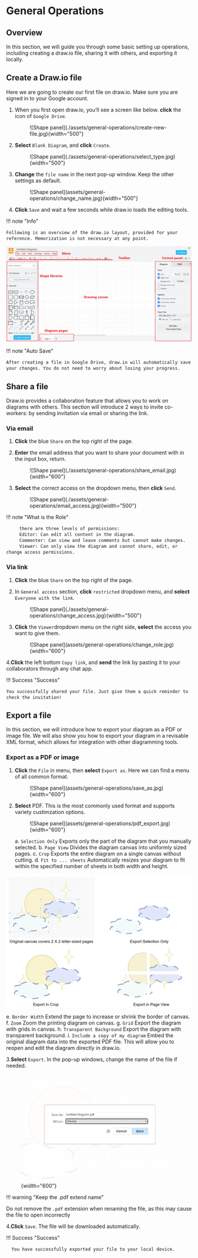 # General Operations

## Overview

In this section, we will guide you through some basic setting up operations, including creating a draw.io file, sharing it with others, and exporting it locally.

## Create a Draw.io file
Here we are going to create our first file on draw.io. Make sure you are signed in to your Google account.

1. When you first open draw.io, you’ll see a screen like below. 
**click** the icon of `Google Drive`.

    <figure markdown>
    ![Shape panel](./assets/general-operations/create-new-file.jpg){width="500"}
    </figure>


2. **Select** `Blank Diagram`, and **click** `Create`.
   <figure markdown>
   ![Shape panel](./assets/general-operations/select_type.jpg){width="500"}
   </figure>
3. **Change** the `file name` in the next pop-up window. Keep the other settings as default.
      <figure markdown>
   ![Shape panel](assets/general-operations/change_name.jpg){width="500"}
      </figure>
4. **Click** `Save` and wait a few seconds while draw.io loads the editing tools.

!!! note "Info"

    Following is an overview of the draw.io layout, provided for your reference. Memorization is not necessary at any point.
![page_layout.jpg](assets/general-operations/page_layout.jpg)


!!! note "Auto Save"
    
    After creating a file in Google Drive, draw.io will automatically save your changes. You do not need to worry about losing your progress.

## Share a file
Draw.io provides a collaboration feature that allows you to work on diagrams with others. This section will introduce 2 ways to invite co-workers: by sending invitation via email or sharing the link.

### Via email ###

1. **Click** the blue `Share` on the top right of the page.

2. **Enter** the email address that you want to share your document with in the input box, return.

   <figure markdown>
   ![Shape panel](./assets/general-operations/share_email.jpg){width="600"}
   </figure>

3. **Select** the correct access on the dropdown menu, then **click** `Send`.

   <figure markdown>
   ![Shape panel](./assets/general-operations/email_access.jpg){width="500"}
   </figure>

!!! note "What is the Role"
    
         there are three levels of permissions: 
         Editor: Can edit all content in the diagram.
         Commenter: Can view and leave comments but cannot make changes.
         Viewer: Can only view the diagram and cannot share, edit, or change access permissions.

### Via link ###

1. **Click** the blue `Share` on the top right of the page.

2. In `General access` section, **click** `restricted` dropdown menu, and **select** `Everyone with the link`.

   <figure markdown>
   ![Shape panel](./assets/general-operations/change_access.jpg){width="500"}
   </figure>
   
3. **Click** the `Viewer`dropdown menu on the right side, **select** the access you want to give them.

   <figure markdown>
   ![Shape panel](assets/general-operations/change_role.jpg){width="600"}
   </figure>

4.**Click** the left bottom `Copy link`, and **send** the link by pasting it to your collaborators through any chat app.

!!! Success "Success"

    You successfully shared your file. Just give them a quick reminder to check the invitation!


## Export a file

In this section, we will introduce how to export your diagram as a PDF or image file. We will also show you how to export your diagram in a revisable XML format, which allows for integration with other diagramming tools.

### Export as a PDF or image ###

1. **Click** the `File` in menu, then **select** `Export as`. Here we can find a menu of all common format.

      <figure markdown>
      ![Shape panel](assets/general-operations/save_as.jpg){width="600"}
      </figure>
   
2. **Select** PDF. This is the most commonly used format and supports variety custimzation options.

      <figure markdown>
      ![Shape panel](assets/general-operations/pdf_export.jpg){width="600"}
      </figure>
   
      a. `Selection Only` Exports only the part of the diagram that you manually selected.
      b. `Page View` Divides the diagram canvas into uniformly sized pages.
      c. `Crop`  Exports the entire diagram on a single canvas without cutting.
      d. `Fit to ... sheets`  Automatically resizes your diagram to fit within the specified number of sheets in both width and height.

![diff_page_export_setting.jpg](assets/general-operations/diff_page_export_setting.jpg)

e. `Border Width` Extend the page to increase or shrink the border of canvas.
f. `Zoom` Zoom the printing diagram on canvas.
g. `Grid` Export the diagram with grids in canvas.
h. `Transparent Background` Export the diagram with transparent background.
i. `Include a copy of my diagram` Embed the original diagram data into the exported PDF file. This will allow you to reopen and edit the diagram directly in draw.io.

3.**Select** `Export`. In the pop-up windows, change the name of the file if needed. 
      <figure markdown>
      ![Shape panel](assets/general-operations/save_rename.jpg){width="600"}
      </figure>

!!! warning "Keep the .pdf extend name"

   Do not remove the `.pdf` extension when renaming the file, as this may cause the file to open incorrectly

4.**Click** `Save`. The file will be downloaded automatically. 

!!! Success "Success"

      You have successfully exported your file to your local device.